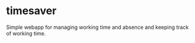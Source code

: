 # timesaver

Simple webapp for managing working time and absence and keeping track of working time. 
